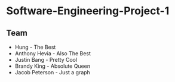 # Software-Engineering-Project-1
## Team
* Hung - The Best
* Anthony Hevia - Also The Best
* Justin Bang - Pretty Cool
* Brandy King - Absolute Queen
* Jacob Peterson - Just a graph

